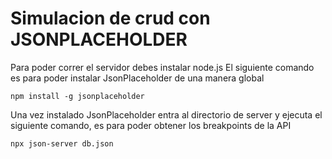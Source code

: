 # Simulacion de crud con JSONPLACEHOLDER
Para poder correr el servidor debes instalar node.js
El siguiente comando es para poder instalar JsonPlaceholder de una manera global
```
npm install -g jsonplaceholder
```
Una vez instalado JsonPlaceholder entra al directorio de server y ejecuta el siguiente comando, es para poder obtener los breakpoints de la API
```
npx json-server db.json
```